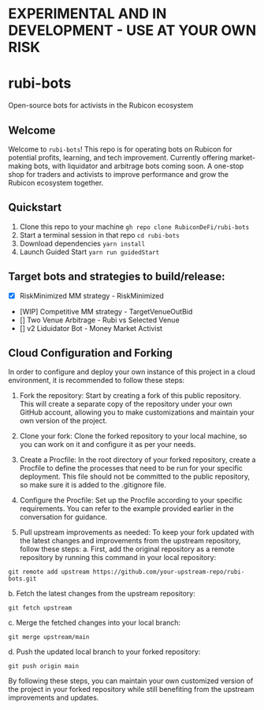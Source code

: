 # EXPERIMENTAL AND IN DEVELOPMENT - USE AT YOUR OWN RISK

# rubi-bots
Open-source bots for activists in the Rubicon ecosystem

## Welcome
Welcome to `rubi-bots`! This repo is for operating bots on Rubicon for potential profits, learning, and tech improvement. Currently offering market-making bots, with liquidator and arbitrage bots coming soon. A one-stop shop for traders and activists to improve performance and grow the Rubicon ecosystem together.

## Quickstart
1. Clone this repo to your machine `gh repo clone RubiconDeFi/rubi-bots`
2. Start a terminal session in that repo `cd rubi-bots`
3. Download dependencies `yarn install`
4. Launch Guided Start `yarn run guidedStart`

## Target bots and strategies to build/release:
- [X] RiskMinimized MM strategy - RiskMinimized
- [WIP] Competitive MM strategy - TargetVenueOutBid
- [] Two Venue Arbitrage - Rubi vs Selected Venue
- [] v2 Liduidator Bot - Money Market Activist

## Cloud Configuration and Forking
In order to configure and deploy your own instance of this project in a cloud environment, it is recommended to follow these steps:

1. Fork the repository: Start by creating a fork of this public repository. This will create a separate copy of the repository under your own GitHub account, allowing you to make customizations and maintain your own version of the project.

2. Clone your fork: Clone the forked repository to your local machine, so you can work on it and configure it as per your needs.

3. Create a Procfile: In the root directory of your forked repository, create a Procfile to define the processes that need to be run for your specific deployment. This file should not be committed to the public repository, so make sure it is added to the .gitignore file.

4. Configure the Procfile: Set up the Procfile according to your specific requirements. You can refer to the example provided earlier in the conversation for guidance.

5. Pull upstream improvements as needed: To keep your fork updated with the latest changes and improvements from the upstream repository, follow these steps:
a. First, add the original repository as a remote repository by running this command in your local repository:
```
git remote add upstream https://github.com/your-upstream-repo/rubi-bots.git
```
b. Fetch the latest changes from the upstream repository:
```
git fetch upstream
```
c. Merge the fetched changes into your local branch:
```
git merge upstream/main
```
d. Push the updated local branch to your forked repository:
```
git push origin main
```
By following these steps, you can maintain your own customized version of the project in your forked repository while still benefiting from the upstream improvements and updates.